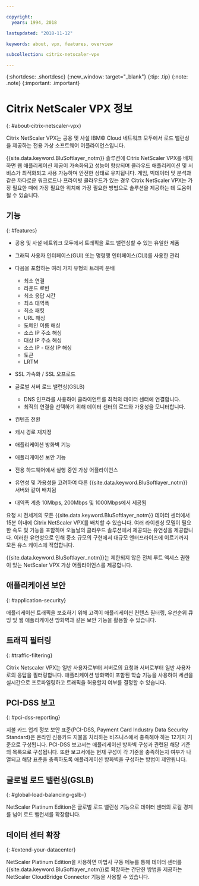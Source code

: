 ```yaml
---

copyright:
  years: 1994, 2018

lastupdated: "2018-11-12"

keywords: about, vpx, features, overview

subcollection: citrix-netscaler-vpx

---
```


{:shortdesc: .shortdesc}
{:new_window: target="_blank"}
{:tip: .tip}
{:note: .note}
{:important: .important}

# Citrix NetScaler VPX 정보
{: #about-citrix-netscaler-vpx}

Citrix NetScaler VPX는 공용 및 사설 IBM© Cloud 네트워크 모두에서 로드 밸런싱을 제공하는 전용 가상 소프트웨어 어플라이언스입니다.

{{site.data.keyword.BluSoftlayer_notm}} 솔루션에 Citrix NetScaler VPX를 배치하면 웹 애플리케이션 제공이 가속화되고 성능이 향상되며 클라우드 애플리케이션 및 서비스가 최적화되고 사용 가능하며 안전한 상태로 유지됩니다. 게임, 빅데이터 및 분석과 같은 까다로운 워크로드나 프라이빗 클라우드가 있는 경우 Citrix NetScaler VPX는 가장 필요한 때에 가장 필요한 위치에 가장 필요한 방법으로 솔루션을 제공하는 데 도움이 될 수 있습니다.

## 기능
{: #features}

* 공용 및 사설 네트워크 모두에서 트래픽을 로드 밸런싱할 수 있는 유일한 제품
* 그래픽 사용자 인터페이스(GUI) 또는 명령행 인터페이스(CLI)를 사용한 관리
* 다음을 포함하는 여러 가지 유형의 트래픽 분배
  * 최소 연결
  * 라운드 로빈
  * 최소 응답 시간
  * 최소 대역폭
  * 최소 패킷
  * URL 해싱
  * 도메인 이름 해싱
  * 소스 IP 주소 해싱
  * 대상 IP 주소 해싱
  * 소스 IP - 대상 IP 해싱
  * 토큰
  * LRTM

* SSL 가속화 / SSL 오프로드
* 글로벌 서버 로드 밸런싱(GSLB)
  * DNS 인프라를 사용하여 클라이언트를 최적의 데이터 센터에 연결합니다.
  * 최적의 연결을 선택하기 위해 데이터 센터의 로드와 가용성을 모니터합니다.
* 컨텐츠 전환
* 캐시 경로 재지정
* 애플리케이션 방화벽 기능
* 애플리케이션 보안 기능
* 전용 하드웨어에서 실행 중인 가상 어플라이언스
* 유연성 및 가용성을 고려하여 다른 {{site.data.keyword.BluSoftlayer_notm}} 서버와 같이 배치됨
* 대역폭 계층 10Mbps, 200Mbps 및 1000Mbps에서 제공됨

요청 시 전세계의 모든 {{site.data.keyword.BluSoftlayer_notm}} 데이터 센터에서 15분 이내에 Citrix NetScaler VPX를 배치할 수 있습니다. 여러 라이센싱 모델이 필요한 속도 및 기능을 포함하며 오늘날의 클라우드 솔루션에서 제공되는 유연성을 제공합니다. 이러한 유연성으로 인해 중소 규모의 구현에서 대규모 엔터프라이즈에 이르기까지 모든 유스 케이스에 적합합니다.

{{site.data.keyword.BluSoftlayer_notm}}는 제한되지 않은 전체 루트 액세스 권한이 있는 NetScaler VPX 가상 어플라이언스를 제공합니다.   

## 애플리케이션 보안
{: #application-security}

애플리케이션 트래픽을 보호하기 위해 고객이 애플리케이션 컨텐츠 필터링, 우선순위 큐잉 및 웹 애플리케이션 방화벽과 같은 보안 기능을 활용할 수 있습니다.

## 트래픽 필터링
{: #traffic-filtering}

Citrix Netscaler VPX는 일반 사용자로부터 서버로의 요청과 서버로부터 일반 사용자로의 응답을 필터링합니다. 애플리케이션 방화벽이 포함된 학습 기능을 사용하여 세션을 실시간으로 프로파일링하고 트래픽을 허용할지 여부를 결정할 수 있습니다.

## PCI-DSS 보고
{: #pci-dss-reporting}

지불 카드 업계 정보 보안 표준(PCI-DSS, Payment Card Industry Data Security Standard)은 온라인 신용카드 지불을 처리하는 비즈니스에서 충족해야 하는 12가지 기준으로 구성됩니다. PCI-DSS 보고서는 애플리케이션 방화벽 구성과 관련된 해당 기준의 목록으로 구성됩니다. 또한 보고서에는 현재 구성이 각 기준을 충족하는지 여부가 나열되고 해당 표준을 충족하도록 애플리케이션 방화벽을 구성하는 방법이 제안됩니다.

## 글로벌 로드 밸런싱(GSLB)
{: #global-load-balancing-gslb-}

NetScaler Platinum Edition은 글로벌 로드 밸런싱 기능으로 데이터 센터의 로컬 경계를 넘어 로드 밸런서를 확장합니다.

## 데이터 센터 확장
{: #extend-your-datacenter}

NetScaler Platinum Edition을 사용하면 마법사 구동 메뉴를 통해 데이터 센터를 {{site.data.keyword.BluSoftlayer_notm}}로 확장하는 간단한 방법을 제공하는 NetScaler CloudBridge Connector 기능을 사용할 수 있습니다.
